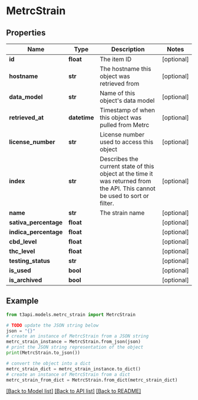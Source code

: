 # MetrcStrain


## Properties

Name | Type | Description | Notes
------------ | ------------- | ------------- | -------------
**id** | **float** | The item ID | [optional] 
**hostname** | **str** | The hostname this object was retrieved from | [optional] 
**data_model** | **str** | Name of this object&#39;s data model | [optional] 
**retrieved_at** | **datetime** | Timestamp of when this object was pulled from Metrc | [optional] 
**license_number** | **str** | License number used to access this object | [optional] 
**index** | **str** | Describes the current state of this object at the time it was returned from the API. This cannot be used to sort or filter. | [optional] 
**name** | **str** | The strain name | [optional] 
**sativa_percentage** | **float** |  | [optional] 
**indica_percentage** | **float** |  | [optional] 
**cbd_level** | **float** |  | [optional] 
**thc_level** | **float** |  | [optional] 
**testing_status** | **str** |  | [optional] 
**is_used** | **bool** |  | [optional] 
**is_archived** | **bool** |  | [optional] 

## Example

```python
from t3api.models.metrc_strain import MetrcStrain

# TODO update the JSON string below
json = "{}"
# create an instance of MetrcStrain from a JSON string
metrc_strain_instance = MetrcStrain.from_json(json)
# print the JSON string representation of the object
print(MetrcStrain.to_json())

# convert the object into a dict
metrc_strain_dict = metrc_strain_instance.to_dict()
# create an instance of MetrcStrain from a dict
metrc_strain_from_dict = MetrcStrain.from_dict(metrc_strain_dict)
```
[[Back to Model list]](../README.md#documentation-for-models) [[Back to API list]](../README.md#documentation-for-api-endpoints) [[Back to README]](../README.md)



